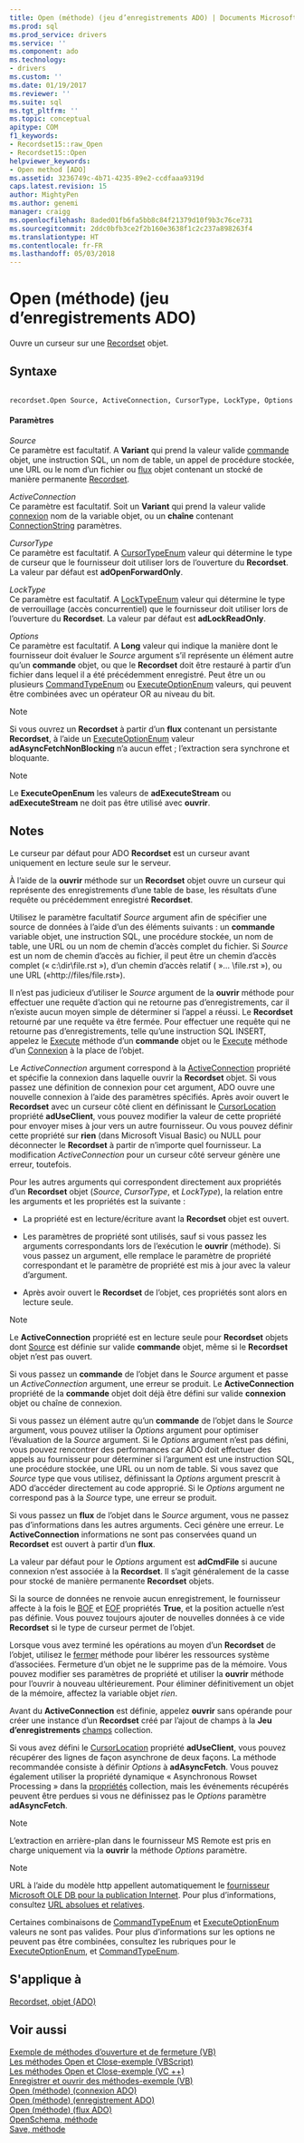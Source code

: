 ```yaml
---
title: Open (méthode) (jeu d’enregistrements ADO) | Documents Microsoft
ms.prod: sql
ms.prod_service: drivers
ms.service: ''
ms.component: ado
ms.technology:
- drivers
ms.custom: ''
ms.date: 01/19/2017
ms.reviewer: ''
ms.suite: sql
ms.tgt_pltfrm: ''
ms.topic: conceptual
apitype: COM
f1_keywords:
- Recordset15::raw_Open
- Recordset15::Open
helpviewer_keywords:
- Open method [ADO]
ms.assetid: 3236749c-4b71-4235-89e2-ccdfaaa9319d
caps.latest.revision: 15
author: MightyPen
ms.author: genemi
manager: craigg
ms.openlocfilehash: 8aded01fb6fa5bb8c84f21379d10f9b3c76ce731
ms.sourcegitcommit: 2ddc0bfb3ce2f2b160e3638f1c2c237a898263f4
ms.translationtype: HT
ms.contentlocale: fr-FR
ms.lasthandoff: 05/03/2018
---
```

# <a name="open-method-ado-recordset"></a>Open (méthode) (jeu d’enregistrements ADO)
Ouvre un curseur sur une [Recordset](../../../ado/reference/ado-api/recordset-object-ado.md) objet.  
  
## <a name="syntax"></a>Syntaxe  
  
```  
  
recordset.Open Source, ActiveConnection, CursorType, LockType, Options  
```  
  
#### <a name="parameters"></a>Paramètres  
 *Source*  
 Ce paramètre est facultatif. A **Variant** qui prend la valeur valide [commande](../../../ado/reference/ado-api/command-object-ado.md) objet, une instruction SQL, un nom de table, un appel de procédure stockée, une URL ou le nom d’un fichier ou [flux](../../../ado/reference/ado-api/stream-object-ado.md) objet contenant un stocké de manière permanente [Recordset](../../../ado/reference/ado-api/recordset-object-ado.md).  
  
 *ActiveConnection*  
 Ce paramètre est facultatif. Soit un **Variant** qui prend la valeur valide [connexion](../../../ado/reference/ado-api/connection-object-ado.md) nom de la variable objet, ou un **chaîne** contenant [ConnectionString](../../../ado/reference/ado-api/connectionstring-property-ado.md) paramètres.  
  
 *CursorType*  
 Ce paramètre est facultatif. A [CursorTypeEnum](../../../ado/reference/ado-api/cursortypeenum.md) valeur qui détermine le type de curseur que le fournisseur doit utiliser lors de l’ouverture du **Recordset**. La valeur par défaut est **adOpenForwardOnly**.  
  
 *LockType*  
 Ce paramètre est facultatif. A [LockTypeEnum](../../../ado/reference/ado-api/locktypeenum.md) valeur qui détermine le type de verrouillage (accès concurrentiel) que le fournisseur doit utiliser lors de l’ouverture du **Recordset**. La valeur par défaut est **adLockReadOnly**.  
  
 *Options*  
 Ce paramètre est facultatif. A **Long** valeur qui indique la manière dont le fournisseur doit évaluer le *Source* argument s’il représente un élément autre qu’un **commande** objet, ou que le **Recordset** doit être restauré à partir d’un fichier dans lequel il a été précédemment enregistré. Peut être un ou plusieurs [CommandTypeEnum](../../../ado/reference/ado-api/commandtypeenum.md) ou [ExecuteOptionEnum](../../../ado/reference/ado-api/executeoptionenum.md) valeurs, qui peuvent être combinées avec un opérateur OR au niveau du bit.  
  
> [!NOTE]
>  Si vous ouvrez un **Recordset** à partir d’un **flux** contenant un persistante **Recordset**, à l’aide un [ExecuteOptionEnum](../../../ado/reference/ado-api/executeoptionenum.md) valeur **adAsyncFetchNonBlocking** n’a aucun effet ; l’extraction sera synchrone et bloquante.  
  
> [!NOTE]
>  Le **ExecuteOpenEnum** les valeurs de **adExecuteStream** ou **adExecuteStream** ne doit pas être utilisé avec **ouvrir**.  
  
## <a name="remarks"></a>Notes  
 Le curseur par défaut pour ADO **Recordset** est un curseur avant uniquement en lecture seule sur le serveur.  
  
 À l’aide de la **ouvrir** méthode sur un **Recordset** objet ouvre un curseur qui représente des enregistrements d’une table de base, les résultats d’une requête ou précédemment enregistré **Recordset**.  
  
 Utilisez le paramètre facultatif *Source* argument afin de spécifier une source de données à l’aide d’un des éléments suivants : un **commande** variable objet, une instruction SQL, une procédure stockée, un nom de table, une URL ou un nom de chemin d’accès complet du fichier. Si *Source* est un nom de chemin d’accès au fichier, il peut être un chemin d’accès complet (« c:\dir\file.rst »), d’un chemin d’accès relatif ( »... \file.rst »), ou une URL («http://files/file.rst»).  
  
 Il n’est pas judicieux d’utiliser le *Source* argument de la **ouvrir** méthode pour effectuer une requête d’action qui ne retourne pas d’enregistrements, car il n’existe aucun moyen simple de déterminer si l’appel a réussi. Le **Recordset** retourné par une requête va être fermée. Pour effectuer une requête qui ne retourne pas d’enregistrements, telle qu’une instruction SQL INSERT, appelez le [Execute](../../../ado/reference/ado-api/execute-method-ado-command.md) méthode d’un **commande** objet ou le [Execute](../../../ado/reference/ado-api/execute-method-ado-connection.md) méthode d’un [Connexion](../../../ado/reference/ado-api/connection-object-ado.md) à la place de l’objet.  
  
 Le *ActiveConnection* argument correspond à la [ActiveConnection](../../../ado/reference/ado-api/activeconnection-property-ado.md) propriété et spécifie la connexion dans laquelle ouvrir la **Recordset** objet. Si vous passez une définition de connexion pour cet argument, ADO ouvre une nouvelle connexion à l’aide des paramètres spécifiés. Après avoir ouvert le **Recordset** avec un curseur côté client en définissant le [CursorLocation](../../../ado/reference/ado-api/cursorlocation-property-ado.md) propriété **adUseClient**, vous pouvez modifier la valeur de cette propriété pour envoyer mises à jour vers un autre fournisseur. Ou vous pouvez définir cette propriété sur **rien** (dans Microsoft Visual Basic) ou NULL pour déconnecter le **Recordset** à partir de n’importe quel fournisseur. La modification *ActiveConnection* pour un curseur côté serveur génère une erreur, toutefois.  
  
 Pour les autres arguments qui correspondent directement aux propriétés d’un **Recordset** objet (*Source*, *CursorType*, et *LockType*), la relation entre les arguments et les propriétés est la suivante :  
  
-   La propriété est en lecture/écriture avant la **Recordset** objet est ouvert.  
  
-   Les paramètres de propriété sont utilisés, sauf si vous passez les arguments correspondants lors de l’exécution le **ouvrir** (méthode). Si vous passez un argument, elle remplace le paramètre de propriété correspondant et le paramètre de propriété est mis à jour avec la valeur d’argument.  
  
-   Après avoir ouvert le **Recordset** de l’objet, ces propriétés sont alors en lecture seule.  
  
> [!NOTE]
>  Le **ActiveConnection** propriété est en lecture seule pour **Recordset** objets dont [Source](../../../ado/reference/ado-api/source-property-ado-recordset.md) est définie sur valide **commande** objet, même si le **Recordset** objet n’est pas ouvert.  
  
 Si vous passez un **commande** de l’objet dans le *Source* argument et passe un *ActiveConnection* argument, une erreur se produit. Le **ActiveConnection** propriété de la **commande** objet doit déjà être défini sur valide **connexion** objet ou chaîne de connexion.  
  
 Si vous passez un élément autre qu’un **commande** de l’objet dans le *Source* argument, vous pouvez utiliser la *Options* argument pour optimiser l’évaluation de la *Source*  argument. Si le *Options* argument n’est pas défini, vous pouvez rencontrer des performances car ADO doit effectuer des appels au fournisseur pour déterminer si l’argument est une instruction SQL, une procédure stockée, une URL ou un nom de table. Si vous savez que *Source* type que vous utilisez, définissant la *Options* argument prescrit à ADO d’accéder directement au code approprié. Si le *Options* argument ne correspond pas à la *Source* type, une erreur se produit.  
  
 Si vous passez un **flux** de l’objet dans le *Source* argument, vous ne passez pas d’informations dans les autres arguments. Ceci génère une erreur. Le **ActiveConnection** informations ne sont pas conservées quand un **Recordset** est ouvert à partir d’un **flux**.  
  
 La valeur par défaut pour le *Options* argument est **adCmdFile** si aucune connexion n’est associée à la **Recordset**. Il s’agit généralement de la casse pour stocké de manière permanente **Recordset** objets.  
  
 Si la source de données ne renvoie aucun enregistrement, le fournisseur affecte à la fois le [BOF](../../../ado/reference/ado-api/bof-eof-properties-ado.md) et [EOF](../../../ado/reference/ado-api/bof-eof-properties-ado.md) propriétés **True**, et la position actuelle n’est pas définie. Vous pouvez toujours ajouter de nouvelles données à ce vide **Recordset** si le type de curseur permet de l’objet.  
  
 Lorsque vous avez terminé les opérations au moyen d’un **Recordset** de l’objet, utilisez le [fermer](../../../ado/reference/ado-api/close-method-ado.md) méthode pour libérer les ressources système d’associées. Fermeture d’un objet ne le supprime pas de la mémoire. Vous pouvez modifier ses paramètres de propriété et utiliser la **ouvrir** méthode pour l’ouvrir à nouveau ultérieurement. Pour éliminer définitivement un objet de la mémoire, affectez la variable objet *rien*.  
  
 Avant du **ActiveConnection** est définie, appelez **ouvrir** sans opérande pour créer une instance d’un **Recordset** créé par l’ajout de champs à la  **Jeu d’enregistrements** [champs](../../../ado/reference/ado-api/fields-collection-ado.md) collection.  
  
 Si vous avez défini le [CursorLocation](../../../ado/reference/ado-api/cursorlocation-property-ado.md) propriété **adUseClient**, vous pouvez récupérer des lignes de façon asynchrone de deux façons. La méthode recommandée consiste à définir *Options* à **adAsyncFetch**. Vous pouvez également utiliser la propriété dynamique « Asynchronous Rowset Processing » dans la [propriétés](../../../ado/reference/ado-api/properties-collection-ado.md) collection, mais les événements récupérés peuvent être perdues si vous ne définissez pas le *Options* paramètre **adAsyncFetch**.  
  
> [!NOTE]
>  L’extraction en arrière-plan dans le fournisseur MS Remote est pris en charge uniquement via la **ouvrir** la méthode *Options* paramètre.  
  
> [!NOTE]
>  URL à l’aide du modèle http appellent automatiquement le [fournisseur Microsoft OLE DB pour la publication Internet](../../../ado/guide/appendixes/microsoft-ole-db-provider-for-internet-publishing.md). Pour plus d’informations, consultez [URL absolues et relatives](../../../ado/guide/data/absolute-and-relative-urls.md).  
  
 Certaines combinaisons de [CommandTypeEnum](../../../ado/reference/ado-api/commandtypeenum.md) et [ExecuteOptionEnum](../../../ado/reference/ado-api/executeoptionenum.md) valeurs ne sont pas valides. Pour plus d’informations sur les options ne peuvent pas être combinées, consultez les rubriques pour le [ExecuteOptionEnum](../../../ado/reference/ado-api/executeoptionenum.md), et [CommandTypeEnum](../../../ado/reference/ado-api/commandtypeenum.md).  
  
## <a name="applies-to"></a>S'applique à  
 [Recordset, objet (ADO)](../../../ado/reference/ado-api/recordset-object-ado.md)  
  
## <a name="see-also"></a>Voir aussi  
 [Exemple de méthodes d’ouverture et de fermeture (VB)](../../../ado/reference/ado-api/open-and-close-methods-example-vb.md)   
 [Les méthodes Open et Close-exemple (VBScript)](../../../ado/reference/ado-api/open-and-close-methods-example-vbscript.md)   
 [Les méthodes Open et Close-exemple (VC ++)](../../../ado/reference/ado-api/open-and-close-methods-example-vc.md)   
 [Enregistrer et ouvrir des méthodes-exemple (VB)](../../../ado/reference/ado-api/save-and-open-methods-example-vb.md)   
 [Open (méthode) (connexion ADO)](../../../ado/reference/ado-api/open-method-ado-connection.md)   
 [Open (méthode) (enregistrement ADO)](../../../ado/reference/ado-api/open-method-ado-record.md)   
 [Open (méthode) (flux ADO)](../../../ado/reference/ado-api/open-method-ado-stream.md)   
 [OpenSchema, méthode](../../../ado/reference/ado-api/openschema-method.md)   
 [Save, méthode](../../../ado/reference/ado-api/save-method.md)
